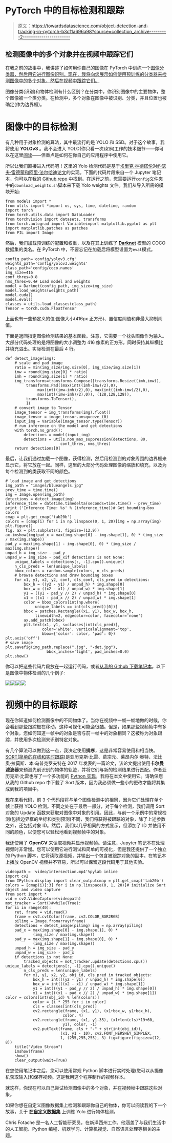 # PyTorch 中的目标检测和跟踪

> 原文：<https://towardsdatascience.com/object-detection-and-tracking-in-pytorch-b3cf1a696a98?source=collection_archive---------2----------------------->

## 检测图像中的多个对象并在视频中跟踪它们

在我之前的故事中，我讲述了如何用你自己的图像在 PyTorch 中训练一个[图像分类器，然后用它进行图像识别。现在，我将向您展示如何使用预训练的分类器来检测图像中的多个对象，然后在视频中跟踪它们。](/how-to-train-an-image-classifier-in-pytorch-and-use-it-to-perform-basic-inference-on-single-images-99465a1e9bf5)

图像分类(识别)和物体检测有什么区别？在分类中，你识别图像中的主要物体，整个图像被一个类分类。在检测中，多个对象在图像中被识别、分类，并且位置也被确定(作为边界框)。

# 图像中的目标检测

有几种用于对象检测的算法，其中最流行的是 YOLO 和 SSD。对于这个故事，我将使用 **YOLOv3** 。我不会进入 YOLO(你只看一次)如何工作的技术细节——你可以在这里[阅读](https://pjreddie.com/yolo/)——但重点是如何在你自己的应用程序中使用它。

所以让我们直接进入代码吧！这里的 Yolo 检测代码是基于[埃里克·林德诺伦](https://github.com/eriklindernoren/PyTorch-YOLOv3)对[约瑟夫·雷德蒙和阿里·法尔哈迪论文](https://pjreddie.com/media/files/papers/YOLOv3.pdf)的实现。下面的代码片段来自一个 Jupyter 笔记本，你可以在我的 [Github repo](https://github.com/cfotache/pytorch_objectdetecttrack) 中找到。在运行之前，您需要运行`config`文件夹中的`download_weights.sh`脚本来下载 Yolo weights 文件。我们从导入所需的模块开始:

```
from models import *
from utils import *import os, sys, time, datetime, random
import torch
from torch.utils.data import DataLoader
from torchvision import datasets, transforms
from torch.autograd import Variableimport matplotlib.pyplot as plt
import matplotlib.patches as patches
from PIL import Image
```

然后，我们加载预训练的配置和权重，以及在其上训练了 [**Darknet**](https://github.com/pjreddie/darknet) 模型的 COCO 数据集的类名。在 PyTorch 中，不要忘记在加载后将模型设置为`eval`模式。

```
config_path='config/yolov3.cfg'
weights_path='config/yolov3.weights'
class_path='config/coco.names'
img_size=416
conf_thres=0.8
nms_thres=0.4# Load model and weights
model = Darknet(config_path, img_size=img_size)
model.load_weights(weights_path)
model.cuda()
model.eval()
classes = utils.load_classes(class_path)
Tensor = torch.cuda.FloatTensor
```

上面也有一些预定义的值:图像大小(416px 正方形)、置信度阈值和非最大抑制阈值。

下面是返回指定图像检测结果的基本函数。注意，它需要一个枕头图像作为输入。大部分代码处理的是将图像的大小调整为 416 像素的正方形，同时保持其纵横比并填充溢出。实际检测在最后 4 行。

```
def detect_image(img):
    # scale and pad image
    ratio = min(img_size/img.size[0], img_size/img.size[1])
    imw = round(img.size[0] * ratio)
    imh = round(img.size[1] * ratio)
    img_transforms=transforms.Compose([transforms.Resize((imh,imw)),
         transforms.Pad((max(int((imh-imw)/2),0), 
              max(int((imw-imh)/2),0), max(int((imh-imw)/2),0),
              max(int((imw-imh)/2),0)), (128,128,128)),
         transforms.ToTensor(),
         ])
    # convert image to Tensor
    image_tensor = img_transforms(img).float()
    image_tensor = image_tensor.unsqueeze_(0)
    input_img = Variable(image_tensor.type(Tensor))
    # run inference on the model and get detections
    with torch.no_grad():
        detections = model(input_img)
        detections = utils.non_max_suppression(detections, 80, 
                        conf_thres, nms_thres)
    return detections[0]
```

最后，让我们通过加载一个图像，获得检测，然后用检测到的对象周围的边界框来显示它，将它放在一起。同样，这里的大部分代码处理图像的缩放和填充，以及为每个检测到的类获取不同的颜色。

```
# load image and get detections
img_path = "images/blueangels.jpg"
prev_time = time.time()
img = Image.open(img_path)
detections = detect_image(img)
inference_time = datetime.timedelta(seconds=time.time() - prev_time)
print ('Inference Time: %s' % (inference_time))# Get bounding-box colors
cmap = plt.get_cmap('tab20b')
colors = [cmap(i) for i in np.linspace(0, 1, 20)]img = np.array(img)
plt.figure()
fig, ax = plt.subplots(1, figsize=(12,9))
ax.imshow(img)pad_x = max(img.shape[0] - img.shape[1], 0) * (img_size / max(img.shape))
pad_y = max(img.shape[1] - img.shape[0], 0) * (img_size / max(img.shape))
unpad_h = img_size - pad_y
unpad_w = img_size - pad_xif detections is not None:
    unique_labels = detections[:, -1].cpu().unique()
    n_cls_preds = len(unique_labels)
    bbox_colors = random.sample(colors, n_cls_preds)
    # browse detections and draw bounding boxes
    for x1, y1, x2, y2, conf, cls_conf, cls_pred in detections:
        box_h = ((y2 - y1) / unpad_h) * img.shape[0]
        box_w = ((x2 - x1) / unpad_w) * img.shape[1]
        y1 = ((y1 - pad_y // 2) / unpad_h) * img.shape[0]
        x1 = ((x1 - pad_x // 2) / unpad_w) * img.shape[1]
        color = bbox_colors[int(np.where(
             unique_labels == int(cls_pred))[0])]
        bbox = patches.Rectangle((x1, y1), box_w, box_h,
             linewidth=2, edgecolor=color, facecolor='none')
        ax.add_patch(bbox)
        plt.text(x1, y1, s=classes[int(cls_pred)], 
                color='white', verticalalignment='top',
                bbox={'color': color, 'pad': 0})
plt.axis('off')
# save image
plt.savefig(img_path.replace(".jpg", "-det.jpg"),        
                  bbox_inches='tight', pad_inches=0.0)
plt.show()
```

你可以把这些代码片段放在一起运行代码，或者[从我的 Github 下载笔记本](https://github.com/cfotache/pytorch_objectdetecttrack)。以下是图像中物体检测的几个例子:

![](img/990ec72007ac9da8135ee7fdce72193f.png)![](img/75ac9ba977b361a7ab0f03ca11c61dd0.png)![](img/20fe32b8dba129be73e43f9ee7ca8bcb.png)![](img/089874e09642167558d10468bc2a7fa4.png)

# 视频中的目标跟踪

现在你知道如何检测图像中的不同物体了。当你在视频中一帧一帧地做的时候，你会看到那些跟踪框在移动，这种可视化可能会很酷。但是，如果那些视频帧中有多个对象，您如何知道一帧中的对象是否与前一帧中的对象相同？这被称为对象跟踪，并使用多次检测来识别特定对象。

有几个算法可以做到这一点，我决定使用**排序**，这是非常容易使用和相当快。 [SORT(简单的在线和实时跟踪)](https://arxiv.org/pdf/1602.00763.pdf)是亚历克斯·比雷、葛宗元、莱昂内尔·奥特、法比奥·拉莫斯、本·乌普克罗夫特在 2017 年发表的一篇论文，该论文提出使用**卡尔曼滤波器**来预测先前识别的物体的轨迹，并将它们与新的检测结果进行匹配。作者亚历克斯·比雷也写了一个多功能的 [Python 实现](https://github.com/abewley/sort)，我将在本文中使用它。请确保您从我的 Github repo 中下载了 Sort 版本，因为我必须做一些小的更改才能将其集成到我的项目中。

现在来看代码，前 3 个代码段将与单个图像检测中的相同，因为它们处理在单个帧上获得 YOLO 检测。不同之处在于最后一部分，对于每个检测，我们调用 Sort 对象的 Update 函数来获取对图像中对象的引用。因此，与前一个示例中的常规检测(包括边界框的坐标和类别预测)不同，我们将获得被跟踪的对象，除了上述参数之外，还包括对象 ID。然后，我们以几乎相同的方式显示，但添加了 ID 并使用不同的颜色，以便您可以轻松地看到视频帧中的对象。

我还使用了 **OpenCV** 来读取视频并显示视频帧。请注意，Jupyter 笔记本在处理视频时非常慢。您可以使用它进行测试和简单的可视化，但是我还提供了一个独立的 Python 脚本，它将读取源视频，并输出一个包含被跟踪对象的副本。在笔记本上播放 OpenCV 视频并不容易，所以可以保留这段代码用于其他实验。

```
videopath = 'video/intersection.mp4'%pylab inline 
import cv2
from IPython.display import clear_outputcmap = plt.get_cmap('tab20b')
colors = [cmap(i)[:3] for i in np.linspace(0, 1, 20)]# initialize Sort object and video capture
from sort import *
vid = cv2.VideoCapture(videopath)
mot_tracker = Sort()#while(True):
for ii in range(40):
    ret, frame = vid.read()
    frame = cv2.cvtColor(frame, cv2.COLOR_BGR2RGB)
    pilimg = Image.fromarray(frame)
    detections = detect_image(pilimg) img = np.array(pilimg)
    pad_x = max(img.shape[0] - img.shape[1], 0) * 
            (img_size / max(img.shape))
    pad_y = max(img.shape[1] - img.shape[0], 0) * 
            (img_size / max(img.shape))
    unpad_h = img_size - pad_y
    unpad_w = img_size - pad_x
    if detections is not None:
        tracked_objects = mot_tracker.update(detections.cpu()) unique_labels = detections[:, -1].cpu().unique()
        n_cls_preds = len(unique_labels)
        for x1, y1, x2, y2, obj_id, cls_pred in tracked_objects:
            box_h = int(((y2 - y1) / unpad_h) * img.shape[0])
            box_w = int(((x2 - x1) / unpad_w) * img.shape[1])
            y1 = int(((y1 - pad_y // 2) / unpad_h) * img.shape[0])
            x1 = int(((x1 - pad_x // 2) / unpad_w) * img.shape[1]) color = colors[int(obj_id) % len(colors)]
            color = [i * 255 for i in color]
            cls = classes[int(cls_pred)]
            cv2.rectangle(frame, (x1, y1), (x1+box_w, y1+box_h),
                         color, 4)
            cv2.rectangle(frame, (x1, y1-35), (x1+len(cls)*19+60,
                         y1), color, -1)
            cv2.putText(frame, cls + "-" + str(int(obj_id)), 
                        (x1, y1 - 10), cv2.FONT_HERSHEY_SIMPLEX, 
                        1, (255,255,255), 3) fig=figure(figsize=(12, 8))
    title("Video Stream")
    imshow(frame)
    show()
    clear_output(wait=True)
```

在您使用笔记本之后，您可以使用常规 Python 脚本进行实时处理(您可以从摄像机获取输入)和保存视频。这是我用这个程序制作的视频样本。

就这样，你现在可以自己尝试检测图像中的多个对象，并在视频帧中跟踪这些对象。

如果你想在自定义图像数据集上检测和跟踪你自己的物体，你可以阅读我的下一个故事，关于 [**在自定义数据集**](/training-yolo-for-object-detection-in-pytorch-with-your-custom-dataset-the-simple-way-1aa6f56cf7d9) 上训练 Yolo 进行物体检测。

Chris Fotache 是一名人工智能研究员，在新泽西州工作。他涵盖了与我们生活中的人工智能、Python 编程、机器学习、计算机视觉、自然语言处理等相关的主题。